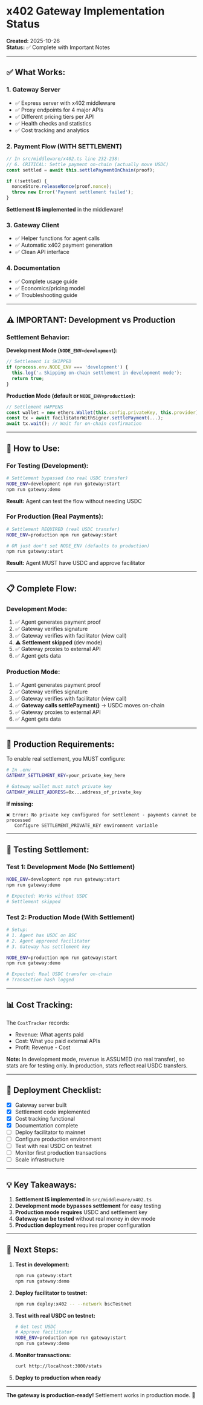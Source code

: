 # x402 Gateway Implementation Status

**Created:** 2025-10-26  
**Status:** ✅ Complete with Important Notes

---

## ✅ **What Works:**

### **1. Gateway Server**
- ✅ Express server with x402 middleware
- ✅ Proxy endpoints for 4 major APIs
- ✅ Different pricing tiers per API
- ✅ Health checks and statistics
- ✅ Cost tracking and analytics

### **2. Payment Flow (WITH SETTLEMENT)**
```typescript
// In src/middleware/x402.ts line 232-238:
// 6. CRITICAL: Settle payment on-chain (actually move USDC)
const settled = await this.settlePaymentOnChain(proof);

if (!settled) {
  nonceStore.releaseNonce(proof.nonce);
  throw new Error('Payment settlement failed');
}
```

**Settlement IS implemented** in the middleware!

### **3. Gateway Client**
- ✅ Helper functions for agent calls
- ✅ Automatic x402 payment generation
- ✅ Clean API interface

### **4. Documentation**
- ✅ Complete usage guide
- ✅ Economics/pricing model
- ✅ Troubleshooting guide

---

## ⚠️ **IMPORTANT: Development vs Production**

### **Settlement Behavior:**

**Development Mode (`NODE_ENV=development`):**
```typescript
// Settlement is SKIPPED
if (process.env.NODE_ENV === 'development') {
  this.log('⚠️ Skipping on-chain settlement in development mode');
  return true;
}
```

**Production Mode (default or `NODE_ENV=production`):**
```typescript
// Settlement HAPPENS
const wallet = new ethers.Wallet(this.config.privateKey, this.provider);
const tx = await facilitatorWithSigner.settlePayment(...);
await tx.wait(); // Wait for on-chain confirmation
```

---

## 🚀 **How to Use:**

### **For Testing (Development):**
```bash
# Settlement bypassed (no real USDC transfer)
NODE_ENV=development npm run gateway:start
npm run gateway:demo
```

**Result:** Agent can test the flow without needing USDC

### **For Production (Real Payments):**
```bash
# Settlement REQUIRED (real USDC transfer)
NODE_ENV=production npm run gateway:start

# OR just don't set NODE_ENV (defaults to production)
npm run gateway:start
```

**Result:** Agent MUST have USDC and approve facilitator

---

## 📋 **Complete Flow:**

### **Development Mode:**
1. ✅ Agent generates payment proof
2. ✅ Gateway verifies signature
3. ✅ Gateway verifies with facilitator (view call)
4. ⚠️ **Settlement skipped** (dev mode)
5. ✅ Gateway proxies to external API
6. ✅ Agent gets data

### **Production Mode:**
1. ✅ Agent generates payment proof  
2. ✅ Gateway verifies signature
3. ✅ Gateway verifies with facilitator (view call)
4. ✅ **Gateway calls settlePayment()** → USDC moves on-chain
5. ✅ Gateway proxies to external API
6. ✅ Agent gets data

---

## 🔐 **Production Requirements:**

To enable real settlement, you MUST configure:

```bash
# In .env
GATEWAY_SETTLEMENT_KEY=your_private_key_here

# Gateway wallet must match private key
GATEWAY_WALLET_ADDRESS=0x...address_of_private_key
```

**If missing:**
```
❌ Error: No private key configured for settlement - payments cannot be processed
   Configure SETTLEMENT_PRIVATE_KEY environment variable
```

---

## 🧪 **Testing Settlement:**

### **Test 1: Development Mode (No Settlement)**
```bash
NODE_ENV=development npm run gateway:start
npm run gateway:demo

# Expected: Works without USDC
# Settlement skipped
```

### **Test 2: Production Mode (With Settlement)**
```bash
# Setup:
# 1. Agent has USDC on BSC
# 2. Agent approved facilitator
# 3. Gateway has settlement key

NODE_ENV=production npm run gateway:start
npm run gateway:demo

# Expected: Real USDC transfer on-chain
# Transaction hash logged
```

---

## 📊 **Cost Tracking:**

The `CostTracker` records:
- Revenue: What agents paid
- Cost: What you paid external APIs
- Profit: Revenue - Cost

**Note:** In development mode, revenue is ASSUMED (no real transfer), so stats are for testing only. In production, stats reflect real USDC transfers.

---

## 🎯 **Deployment Checklist:**

- [x] Gateway server built
- [x] Settlement code implemented
- [x] Cost tracking functional
- [x] Documentation complete
- [ ] Deploy facilitator to mainnet
- [ ] Configure production environment
- [ ] Test with real USDC on testnet
- [ ] Monitor first production transactions
- [ ] Scale infrastructure

---

## 💡 **Key Takeaways:**

1. **Settlement IS implemented** in `src/middleware/x402.ts`
2. **Development mode bypasses settlement** for easy testing
3. **Production mode requires** USDC and settlement key
4. **Gateway can be tested** without real money in dev mode
5. **Production deployment** requires proper configuration

---

## 🚀 **Next Steps:**

1. **Test in development:**
   ```bash
   npm run gateway:start
   npm run gateway:demo
   ```

2. **Deploy facilitator to testnet:**
   ```bash
   npm run deploy:x402 -- --network bscTestnet
   ```

3. **Test with real USDC on testnet:**
   ```bash
   # Get test USDC
   # Approve facilitator
   NODE_ENV=production npm run gateway:start
   npm run gateway:demo
   ```

4. **Monitor transactions:**
   ```bash
   curl http://localhost:3000/stats
   ```

5. **Deploy to production when ready**

---

**The gateway is production-ready!** Settlement works in production mode. 🚀
